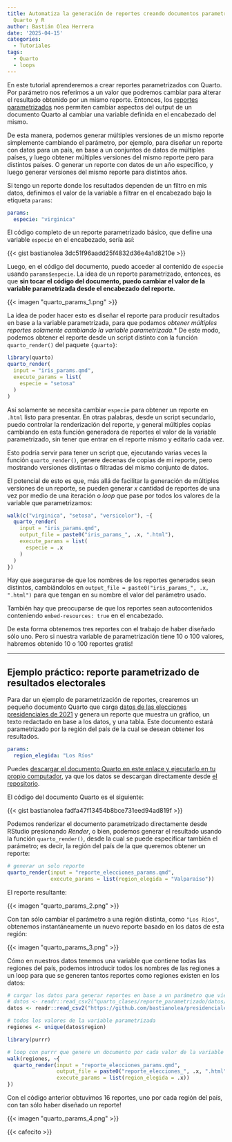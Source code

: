 ```yaml
---
title: Automatiza la generación de reportes creando documentos parametrizados con
  Quarto y R
author: Bastián Olea Herrera
date: '2025-04-15'
categories:
  - Tutoriales
tags:
  - Quarto
  - loops
---
```


En este tutorial aprenderemos a crear reportes parametrizados con Quarto. Por parámetro nos referimos a un valor que podremos cambiar para alterar el resultado obtenido por un mismo reporte. Entonces, los [reportes parametrizados](https://posit.co/blog/parameterized-quarto/) nos permiten cambiar aspectos del output de un documento Quarto al cambiar una variable definida en el encabezado del mismo. 

De esta manera, podemos generar múltiples versiones de un mismo reporte simplemente cambiando el parámetro, por ejemplo, para diseñar un reporte con datos para un país, en base a un conjuntos de datos de múltiples países, y luego obtener múltiples versiones del mismo reporte pero para distintos países. O generar un reporte con datos de un año específico, y luego generar versiones del mismo reporte para distintos años.

Si tengo un reporte donde los resultados dependen de un filtro en mis datos, definimos el valor de la variable a filtrar en el encabezado bajo la etiqueta `params`:

```yaml
params:
  especie: "virginica"
```

El código completo de un reporte parametrizado básico, que define una variable `especie` en el encabezado, sería así:

{{< gist bastianolea 3dc51f96aadd25f4832d36e4a1d8210e >}}


Luego, en el código del documento, puedo acceder al contenido de `especie` usando `params$especie`. La idea de un reporte parametrizado, entonces, es que **sin tocar el código del documento, puedo cambiar el valor de la variable parametrizada desde el encabezado del reporte.**

{{< imagen "quarto_params_1.png" >}}

La idea de poder hacer esto es diseñar el reporte para producir resultados en base a la variable parametrizada, para que podamos **obtener múltiples* reportes solamente cambiando la variable parametrizada.** De este modo, podemos obtener el reporte desde un script distinto con la función `quarto_render()` del paquete `{quarto}`:

```r
library(quarto)
quarto_render(
  input = "iris_params.qmd",
  execute_params = list(
    especie = "setosa"
  )
)
```

Así solamente se necesita cambiar `especie` para obtener un reporte en `.html` listo para presentar. En otras palabras, desde un script secundario, puedo controlar la renderización del reporte, y general múltiples copias cambiando en esta función generadora de reportes el valor de la variable parametrizado, sin tener que entrar en el reporte mismo y editarlo cada vez.

Esto podría servir para tener un script que, ejecutando varias veces la función `quarto_render()`, genere decenas de copias de mi reporte, pero mostrando versiones distintas o filtradas del mismo conjunto de datos.

El potencial de esto es que, más allá de facilitar la generación de múltiples versiones de un reporte, se pueden generar _x_ cantidad de reportes de una vez por medio de una iteración o _loop_ que pase por todos los valores de la variable que parametrizamos:

```r
walk(c("virginica", "setosa", "versicolor"), ~{
  quarto_render(
    input = "iris_params.qmd",
    output_file = paste0("iris_params_", .x, ".html"),
    execute_params = list(
      especie = .x
    )
  )
})
```

Hay que asegurarse de que los nombres de los reportes generados sean distintos, cambiándolos en `output_file = paste0("iris_params_", .x, ".html")` para que tengan en su nombre el valor del parámetro usado.

También hay que preocuparse de que los reportes sean autocontenidos conteniendo `embed-resources: true` en el encabezado.

De esta forma obtenemos tres reportes con el trabajo de haber diseñado sólo uno. Pero si nuestra variable de parametrización tiene 10 o 100 valores, habremos obtenido 10 o 100 reportes gratis!


----

## Ejemplo práctico: reporte parametrizado de resultados electorales 

Para dar un ejemplo de parametrización de reportes, crearemos un pequeño documento Quarto que carga [datos de las elecciones presidenciales de 2021](https://github.com/bastianolea/presidenciales_2021_chile/) y genera un reporte que muestra un gráfico, un texto redactado en base a los datos, y una tabla. Este documento estará parametrizado por la región del país de la cual se desean obtener los resultados. 

```yaml
params:
  region_elegida: "Los Ríos"
```

Puedes [descargar el documento Quarto en este enlace y ejecutarlo en tu propio computador](https://gist.github.com/bastianolea/fadfa47f13454b8bce731eed94ad819f), ya que los datos se descargan directamente desde [el repositorio](https://github.com/bastianolea/presidenciales_2021_chile/tree/main).

El código del documento Quarto es el siguiente:

{{< gist bastianolea fadfa47f13454b8bce731eed94ad819f >}}

Podemos renderizar el documento parametrizado directamente desde RStudio presionando _Render_, o bien, podemos generar el resultado usando la función `quarto_render()`, desde la cual se puede especificar también el parámetro; es decir, la región del país de la que queremos obtener un reporte:

```r
# generar un solo reporte
quarto_render(input = "reporte_elecciones_params.qmd",
              execute_params = list(region_elegida = "Valparaíso"))
```

El reporte resultante:

{{< imagen "quarto_params_2.png" >}}

Con tan sólo cambiar el parámetro a una región distinta, como `"Los Ríos"`, obtenemos instantáneamente un nuevo reporte basado en los datos de esta región:

{{< imagen "quarto_params_3.png" >}}

Cómo en nuestros datos tenemos una variable que contiene todas las regiones del país, podemos introducir todos los nombres de las regiones a un loop para que se generen tantos reportes como regiones existen en los datos:

```r
# cargar los datos para generar reportes en base a un parámetro que viene desde los datos
# datos <- readr::read_csv2("quarto_clases/reporte_parametrizado/datos/presidenciales_2021_region.csv")
datos <- readr::read_csv2("https://github.com/bastianolea/presidenciales_2021_chile/raw/main/datos_procesados/presidenciales_2021_region.csv")

# todos los valores de la variable parametrizada
regiones <- unique(datos$region)

library(purrr)

# loop con purrr que genere un documento por cada valor de la variable parametrizada
walk(regiones, ~{
  quarto_render(input = "reporte_elecciones_params.qmd",
                output_file = paste0("reporte_elecciones_", .x, ".html"),
                execute_params = list(region_elegida = .x))
})
```

Con el código anterior obtuvimos 16 reportes, uno por cada región del país, con tan sólo haber diseñado un reporte!

{{< imagen "quarto_params_4.png" >}}


{{< cafecito >}}